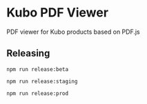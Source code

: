 # Kubo PDF Viewer

PDF viewer for Kubo products based on PDF.js

## Releasing

```shell
npm run release:beta
```

```shell
npm run release:staging
```

```shell
npm run release:prod
```
